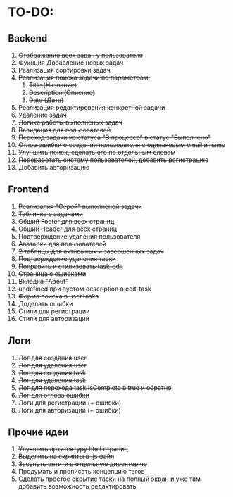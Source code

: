 # TO-DO:

## Backend
1. ~~Отображение всех задач у пользователя~~
2. ~~Фукнция Добавление новых задач~~
3. Реализация сортировки задач
4. ~~Реализация поиска задачи по параметрам:~~
   1. ~~Title (Название)~~
   2. ~~Description (Описние)~~
   3. ~~Date (Дата)~~
5. ~~Реализация редактирования конкретной задачи~~
6. ~~Удаление задач~~
7. ~~Логика работы выполненых задач~~
8. ~~Валидация для пользователей~~
9. ~~Переход задачи из статуса "В процессе" в статус "Выполнено"~~
10. ~~Отлов ошибки о создании пользователя с одинаковым email и name~~
11. ~~Улучшить поиск, сделать его по отдельным словам~~
12. ~~Переработать систему пользователей, добавить регистрацию~~
13. Добавить авторизацию

## Frontend
1. ~~Реализалия "Серой" выполненой задачи~~
2. ~~Табличка с задачами~~ 
3. ~~Обший Footer для всех страниц~~ 
4. ~~Обший Header для всех страниц~~ 
5. ~~Подтверждение удаления пользователя~~
6. ~~Аватарки для пользователей~~
7. ~~2 таблицы для активыных и завершенных задач~~
8. ~~Подтверждение удаления таски~~
9. ~~Поправить и стилизовать task-edit~~
10. ~~Страница с ошибками~~
11. ~~Вкладка "About"~~
12. ~~undefined при пустом description в edit-task~~
13. ~~Форма поиска в userTasks~~
14. Доделать ошибки
15. Стили для регистрации
16. Стили для авторизации

## Логи
1. ~~Лог для создания user~~
2. ~~Лог для удаления user~~
3. ~~Лог для создания task~~
4. ~~Лог для удаления task~~
5. ~~Лог для перехода task IsComplete в true и обратно~~
6. ~~Лог для отлова ошибки~~ 
7. Логи для регистрации (+ ошибки)
8. Логи для авторизации (+ ошибки)



## Прочие идеи
1. ~~Улучшить архитектуру html страниц~~
2. ~~Выделить на скрипты в .js файл~~ 
3. ~~Засунуть энтити в отдельную директорию~~ 
4. Продумать и прописать концепцию тегов 
5. Сделать простое окрытие таски на полный экран и уже там добавить возможность редактировать

